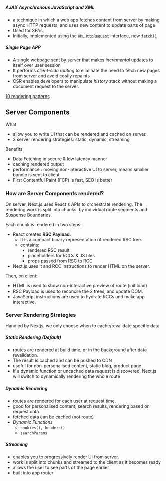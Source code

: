 ##### AJAX Asynchronous JavaScript and XML
- a technique in which a web app fetches content from server by making async HTTP requests, and uses new content to update parts of page
- Used for SPAs. 
- Initially,  implemented using the [`XMLHttpRequest`](https://developer.mozilla.org/en-US/docs/Web/API/XMLHttpRequest) interface, now [`fetch()`](https://developer.mozilla.org/en-US/docs/Web/API/fetch) 

##### Single Page APP
- A single webpage sent by server that makes _incremental_ updates to itself over user session
- It performs _client-side routing_ to eliminate the need to fetch new pages from server and avoid costly repaints
- CSR enables developers to manipulate *history* stack without making a document request to the server.

[10 rendering patterns](https://www.youtube.com/watch?v=Dkx5ydvtpCA)



## Server Components

What 
- allow you to write UI that can be rendered and cached on server.
- 3 server rendering strategies: static, dynamic, streaming

Benefits
- Data Fetching in secure & low latency manner
- caching rendered output 
- performance : moving non-interactive UI to server, means smaller bundle is sent to client
- First Contentful Paint (FCP) is fast, SEO is better

### How are Server Components rendered?

On server, Next.js uses React's APIs to orchestrate rendering. The rendering work is split into chunks: by individual route segments and Suspense Boundaries.

Each chunk is rendered in two steps:
- React creates **RSC Payload**. 
	- It is a compact binary representation of rendered RSC tree. 
	- contains:
		- rendered RSC result
		- placeholders for RCCs & JS files
		- props passed from RSC to RCC
- Next.js uses it and RCC instructions to render HTML on the server.

Then, on client:
- HTML is used to show non-interactive preview of route (init load)
- RSC Payload is used to reconcile the 2 trees, and update DOM.
- JavaScript instructions are used to hydrate RCCs and make app interactive.

### Server Rendering Strategies

Handled by Nextjs, we only choose when to cache/revalidate specific data
##### Static Rendering (Default)
- routes are rendered at build time, or in the background after data revalidation. 
- The result is cached and can be pushed to CDN
- useful for non-personalised content, static blog, product page
- If a dynamic function or uncached data request is discovered, Next.js will switch to dynamically rendering the whole route
##### Dynamic Rendering
- routes are rendered for each user at request time.
- good for personalised content, search results, rendering based on request data
- fetched data can be cached (not route)
- *Dynamic Functions*
	- `cookies(), headers()` 
	- `searchParams`

##### Streaming
- enables you to progressively render UI from server. 
- work is split into chunks and streamed to the client as it becomes ready
- allows the user to see parts of the page earlier
- built into app router